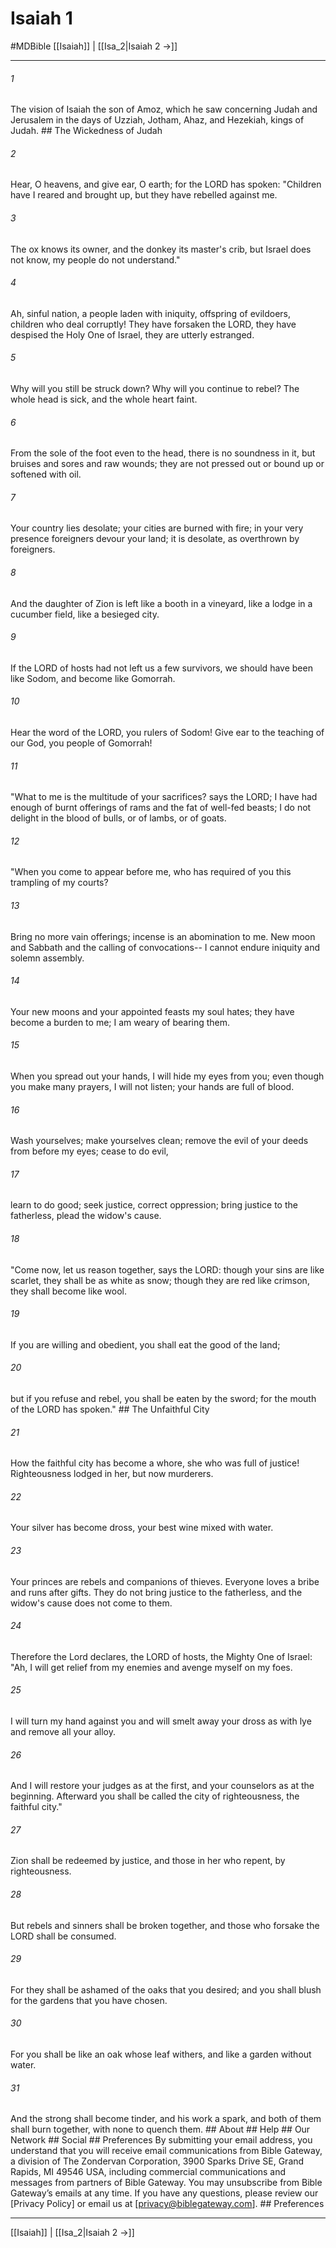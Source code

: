 # Isaiah 1
#MDBible
[[Isaiah]] | [[Isa_2|Isaiah 2 →]]

***






###### 1 


The vision of Isaiah the son of Amoz, which he saw concerning Judah and Jerusalem in the days of Uzziah, Jotham, Ahaz, and Hezekiah, kings of Judah. ## The Wickedness of Judah 





###### 2 


Hear, O heavens, and give ear, O earth; for the LORD has spoken: "Children have I reared and brought up, but they have rebelled against me. 





###### 3 


The ox knows its owner, and the donkey its master's crib, but Israel does not know, my people do not understand." 





###### 4 


Ah, sinful nation, a people laden with iniquity, offspring of evildoers, children who deal corruptly! They have forsaken the LORD, they have despised the Holy One of Israel, they are utterly estranged. 





###### 5 


Why will you still be struck down? Why will you continue to rebel? The whole head is sick, and the whole heart faint. 





###### 6 


From the sole of the foot even to the head, there is no soundness in it, but bruises and sores and raw wounds; they are not pressed out or bound up or softened with oil. 





###### 7 


Your country lies desolate; your cities are burned with fire; in your very presence foreigners devour your land; it is desolate, as overthrown by foreigners. 





###### 8 


And the daughter of Zion is left like a booth in a vineyard, like a lodge in a cucumber field, like a besieged city. 





###### 9 


If the LORD of hosts had not left us a few survivors, we should have been like Sodom, and become like Gomorrah. 





###### 10 


Hear the word of the LORD, you rulers of Sodom! Give ear to the teaching of our God, you people of Gomorrah! 





###### 11 


"What to me is the multitude of your sacrifices? says the LORD; I have had enough of burnt offerings of rams and the fat of well-fed beasts; I do not delight in the blood of bulls, or of lambs, or of goats. 





###### 12 


"When you come to appear before me, who has required of you this trampling of my courts? 





###### 13 


Bring no more vain offerings; incense is an abomination to me. New moon and Sabbath and the calling of convocations-- I cannot endure iniquity and solemn assembly. 





###### 14 


Your new moons and your appointed feasts my soul hates; they have become a burden to me; I am weary of bearing them. 





###### 15 


When you spread out your hands, I will hide my eyes from you; even though you make many prayers, I will not listen; your hands are full of blood. 





###### 16 


Wash yourselves; make yourselves clean; remove the evil of your deeds from before my eyes; cease to do evil, 





###### 17 


learn to do good; seek justice, correct oppression; bring justice to the fatherless, plead the widow's cause. 





###### 18 


"Come now, let us reason together, says the LORD: though your sins are like scarlet, they shall be as white as snow; though they are red like crimson, they shall become like wool. 





###### 19 


If you are willing and obedient, you shall eat the good of the land; 





###### 20 


but if you refuse and rebel, you shall be eaten by the sword; for the mouth of the LORD has spoken." ## The Unfaithful City 





###### 21 


How the faithful city has become a whore, she who was full of justice! Righteousness lodged in her, but now murderers. 





###### 22 


Your silver has become dross, your best wine mixed with water. 





###### 23 


Your princes are rebels and companions of thieves. Everyone loves a bribe and runs after gifts. They do not bring justice to the fatherless, and the widow's cause does not come to them. 





###### 24 


Therefore the Lord declares, the LORD of hosts, the Mighty One of Israel: "Ah, I will get relief from my enemies and avenge myself on my foes. 





###### 25 


I will turn my hand against you and will smelt away your dross as with lye and remove all your alloy. 





###### 26 


And I will restore your judges as at the first, and your counselors as at the beginning. Afterward you shall be called the city of righteousness, the faithful city." 





###### 27 


Zion shall be redeemed by justice, and those in her who repent, by righteousness. 





###### 28 


But rebels and sinners shall be broken together, and those who forsake the LORD shall be consumed. 





###### 29 


For they shall be ashamed of the oaks that you desired; and you shall blush for the gardens that you have chosen. 





###### 30 


For you shall be like an oak whose leaf withers, and like a garden without water. 





###### 31 


And the strong shall become tinder, and his work a spark, and both of them shall burn together, with none to quench them. ## About ## Help ## Our Network ## Social ## Preferences By submitting your email address, you understand that you will receive email communications from Bible Gateway, a division of The Zondervan Corporation, 3900 Sparks Drive SE, Grand Rapids, MI 49546 USA, including commercial communications and messages from partners of Bible Gateway. You may unsubscribe from Bible Gateway&rsquo;s emails at any time. If you have any questions, please review our [Privacy Policy] or email us at [privacy@biblegateway.com]. ## Preferences

***

[[Isaiah]] | [[Isa_2|Isaiah 2 →]]
